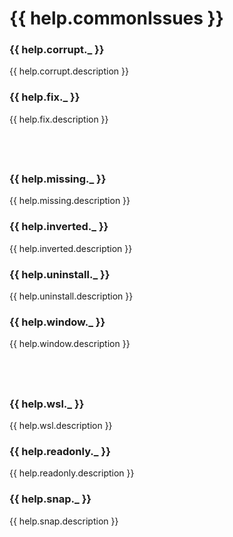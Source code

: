 # {{ help.commonIssues }}

### {{ help.corrupt._ }}

{{ help.corrupt.description }}

### {{ help.fix._ }}

{{ help.fix.description }}

## &nbsp;

### {{ help.missing._ }}

{{ help.missing.description }}

### {{ help.inverted._ }}

{{ help.inverted.description }}

### {{ help.uninstall._ }}

{{ help.uninstall.description }}

### {{ help.window._ }}

{{ help.window.description }}

## &nbsp;

### {{ help.wsl._ }}

{{ help.wsl.description }}

### {{ help.readonly._ }}

{{ help.readonly.description }}

### {{ help.snap._ }}

{{ help.snap.description }}